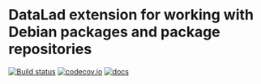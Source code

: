 # DataLad extension for working with Debian packages and package repositories

[![Build status](https://ci.appveyor.com/api/projects/status/au70ke2hrnfk73c1/branch/master?svg=true)](https://ci.appveyor.com/project/mih/datalad-debian/branch/master) [![codecov.io](https://codecov.io/github/psychoinformatics-de/datalad-debian/coverage.svg?branch=master)](https://codecov.io/github/psychoinformatics-de/datalad-debian?branch=master) [![docs](https://github.com/psychoinformatics-de/datalad-debian/workflows/docs/badge.svg)](https://github.com/psychoinformatics-de/datalad-debian/actions?query=workflow%3Adocs)

